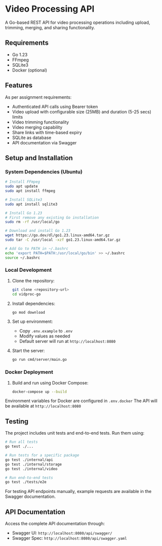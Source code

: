 # Video Processing API

A Go-based REST API for video processing operations including upload, trimming, merging, and sharing functionality.

## Requirements

- Go 1.23
- FFmpeg
- SQLite3
- Docker (optional)

## Features
As per assignment requirements:
- Authenticated API calls using Bearer token
- Video upload with configurable size (25MB) and duration (5-25 secs) limits
- Video trimming functionality
- Video merging capability
- Share links with time-based expiry
- SQLite as database
- API documentation via Swagger

## Setup and Installation

### System Dependencies (Ubuntu)
```bash
# Install FFmpeg
sudo apt update
sudo apt install ffmpeg

# Install SQLite3
sudo apt install sqlite3

# Install Go 1.23
# First remove any existing Go installation
sudo rm -rf /usr/local/go

# Download and install Go 1.23
wget https://go.dev/dl/go1.23.linux-amd64.tar.gz
sudo tar -C /usr/local -xzf go1.23.linux-amd64.tar.gz

# Add Go to PATH in ~/.bashrc
echo 'export PATH=$PATH:/usr/local/go/bin' >> ~/.bashrc
source ~/.bashrc
```

### Local Development

1. Clone the repository:
   ```bash
   git clone <repository-url>
   cd vidproc-go
   ```

2. Install dependencies:
   ```bash
   go mod download
   ```

3. Set up environment:
   - Copy `.env.example` to `.env`
   - Modify values as needed
   - Default server will run at `http://localhost:8080`

4. Start the server:
   ```bash
   go run cmd/server/main.go
   ```

### Docker Deployment

1. Build and run using Docker Compose:
   ```bash
   docker-compose up --build
   ```

Environment variables for Docker are configured in `.env.docker`
The API will be available at `http://localhost:8080`

## Testing

The project includes unit tests and end-to-end tests. Run them using:

```bash
# Run all tests
go test ./...

# Run tests for a specific package
go test ./internal/api
go test ./internal/storage
go test ./internal/video

# Run end-to-end tests
go test ./tests/e2e
```

For testing API endpoints manually, example requests are available in the Swagger documentation.

## API Documentation

Access the complete API documentation through:
- Swagger UI: `http://localhost:8080/api/swagger/`
- Swagger Spec: `http://localhost:8080/api/swagger.yaml`